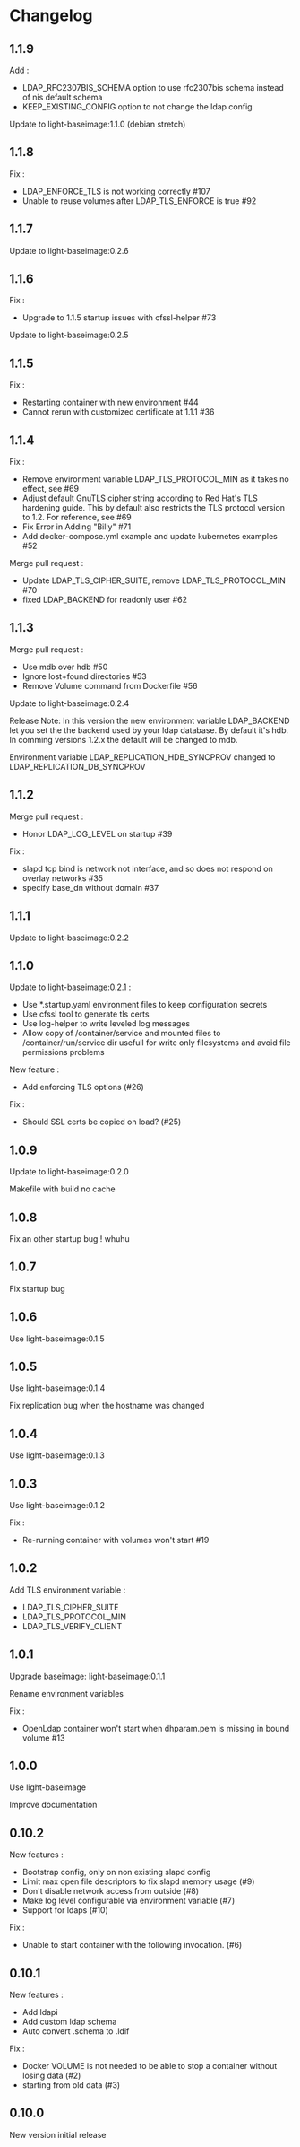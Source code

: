 # Changelog

## 1.1.9
Add :
  - LDAP_RFC2307BIS_SCHEMA option to use rfc2307bis schema instead of nis default schema
  - KEEP_EXISTING_CONFIG option to not change the ldap config

Update to light-baseimage:1.1.0 (debian stretch)

## 1.1.8
Fix :
  - LDAP_ENFORCE_TLS is not working correctly #107
  - Unable to reuse volumes after LDAP_TLS_ENFORCE is true #92

## 1.1.7
Update to light-baseimage:0.2.6

## 1.1.6
Fix :
  - Upgrade to 1.1.5 startup issues with cfssl-helper #73

Update to light-baseimage:0.2.5

## 1.1.5
Fix :
  - Restarting container with new environment #44
  - Cannot rerun with customized certificate at 1.1.1 #36

## 1.1.4
Fix :
  - Remove environment variable LDAP_TLS_PROTOCOL_MIN as it takes no effect, see #69
  - Adjust default GnuTLS cipher string according to Red Hat's TLS hardening guide.
    This by default also restricts the TLS protocol version to 1.2. For reference,
    see #69
  - Fix Error in Adding "Billy" #71
  - Add docker-compose.yml example and update kubernetes examples #52

Merge pull request :
  - Update LDAP_TLS_CIPHER_SUITE, remove LDAP_TLS_PROTOCOL_MIN #70
  - fixed LDAP_BACKEND for readonly user #62

## 1.1.3
Merge pull request :
  - Use mdb over hdb #50
  - Ignore lost+found directories #53
  - Remove Volume command from Dockerfile #56

Update to light-baseimage:0.2.4

Release Note:
  In this version the new environment variable LDAP_BACKEND let you set the the backend used by your ldap database.
  By default it's hdb. In comming versions 1.2.x the default will be changed to mdb.

  Environment variable LDAP_REPLICATION_HDB_SYNCPROV changed to LDAP_REPLICATION_DB_SYNCPROV

## 1.1.2
Merge pull request :
  - Honor LDAP_LOG_LEVEL on startup #39

Fix :
  - slapd tcp bind is network not interface, and so does not respond on overlay networks #35
  - specify base_dn without domain #37

## 1.1.1
Update to light-baseimage:0.2.2

## 1.1.0
Update to light-baseimage:0.2.1 :
  - Use \*.startup.yaml environment files to keep configuration secrets
  - Use cfssl tool to generate tls certs
  - Use log-helper to write leveled log messages
  - Allow copy of /container/service and mounted files to /container/run/service dir usefull for write only filesystems and avoid file permissions problems

New feature :
  - Add enforcing TLS options (#26)

Fix :
  - Should SSL certs be copied on load? (#25)

## 1.0.9
Update to light-baseimage:0.2.0

Makefile with build no cache

## 1.0.8
Fix an other startup bug ! whuhu

## 1.0.7
Fix startup bug

## 1.0.6
Use light-baseimage:0.1.5

## 1.0.5
Use light-baseimage:0.1.4

Fix replication bug when the hostname was changed

## 1.0.4
Use light-baseimage:0.1.3

## 1.0.3
Use light-baseimage:0.1.2

Fix :
  - Re-running container with volumes won't start #19

## 1.0.2

Add TLS environment variable :
  - LDAP_TLS_CIPHER_SUITE
  - LDAP_TLS_PROTOCOL_MIN
  - LDAP_TLS_VERIFY_CLIENT

## 1.0.1

Upgrade baseimage: light-baseimage:0.1.1

Rename environment variables

Fix :
  - OpenLdap container won't start when dhparam.pem is missing in bound volume #13

## 1.0.0

Use light-baseimage

Improve documentation

## 0.10.2

New features :
  - Bootstrap config, only on non existing slapd config
  - Limit max open file descriptors to fix slapd memory usage (#9)
  - Don't disable network access from outside (#8)
  - Make log level configurable via environment variable (#7)
  - Support for ldaps (#10)


Fix :
  - Unable to start container with the following invocation. (#6)

## 0.10.1

New features :
  - Add ldapi
  - Add custom ldap schema
  - Auto convert .schema to .ldif


Fix :
  - Docker VOLUME is not needed to be able to stop a container without losing data (#2)
  - starting from old data (#3)

## 0.10.0
New version initial release
